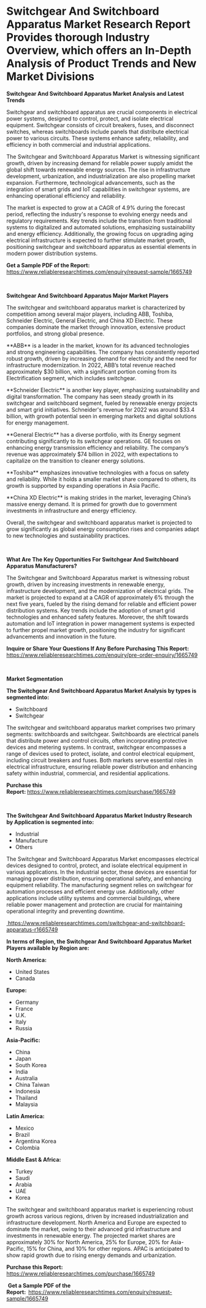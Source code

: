 <p><h1>Switchgear And Switchboard Apparatus Market Research Report Provides thorough Industry Overview, which offers an In-Depth Analysis of Product Trends and New Market Divisions</h1></p><p><strong>Switchgear And Switchboard Apparatus Market Analysis and Latest Trends</strong></p>
<p><p>Switchgear and switchboard apparatus are crucial components in electrical power systems, designed to control, protect, and isolate electrical equipment. Switchgear consists of circuit breakers, fuses, and disconnect switches, whereas switchboards include panels that distribute electrical power to various circuits. These systems enhance safety, reliability, and efficiency in both commercial and industrial applications.</p><p>The Switchgear and Switchboard Apparatus Market is witnessing significant growth, driven by increasing demand for reliable power supply amidst the global shift towards renewable energy sources. The rise in infrastructure development, urbanization, and industrialization are also propelling market expansion. Furthermore, technological advancements, such as the integration of smart grids and IoT capabilities in switchgear systems, are enhancing operational efficiency and reliability. </p><p>The market is expected to grow at a CAGR of 4.9% during the forecast period, reflecting the industry's response to evolving energy needs and regulatory requirements. Key trends include the transition from traditional systems to digitalized and automated solutions, emphasizing sustainability and energy efficiency. Additionally, the growing focus on upgrading aging electrical infrastructure is expected to further stimulate market growth, positioning switchgear and switchboard apparatus as essential elements in modern power distribution systems.</p></p>
<p><strong>Get a Sample PDF of the Report:&nbsp;</strong> <a href="https://www.reliableresearchtimes.com/enquiry/request-sample/1665749?utm_campaign=3647&utm_medium=2&utm_source=Github&utm_content=ia&utm_term=20042025&utm_id=switchgear-and-switchboard-apparatus">https://www.reliableresearchtimes.com/enquiry/request-sample/1665749</a></p>
<p>&nbsp;</p>
<p><strong>Switchgear And Switchboard Apparatus Major Market Players</strong></p>
<p><p>The switchgear and switchboard apparatus market is characterized by competition among several major players, including ABB, Toshiba, Schneider Electric, General Electric, and China XD Electric. These companies dominate the market through innovation, extensive product portfolios, and strong global presence.</p><p>**ABB** is a leader in the market, known for its advanced technologies and strong engineering capabilities. The company has consistently reported robust growth, driven by increasing demand for electricity and the need for infrastructure modernization. In 2022, ABB’s total revenue reached approximately $30 billion, with a significant portion coming from its Electrification segment, which includes switchgear.</p><p>**Schneider Electric** is another key player, emphasizing sustainability and digital transformation. The company has seen steady growth in its switchgear and switchboard segment, fueled by renewable energy projects and smart grid initiatives. Schneider's revenue for 2022 was around $33.4 billion, with growth potential seen in emerging markets and digital solutions for energy management.</p><p>**General Electric** has a diverse portfolio, with its Energy segment contributing significantly to its switchgear operations. GE focuses on enhancing energy transmission efficiency and reliability. The company’s revenue was approximately $74 billion in 2022, with expectations to capitalize on the transition to cleaner energy solutions.</p><p>**Toshiba** emphasizes innovative technologies with a focus on safety and reliability. While it holds a smaller market share compared to others, its growth is supported by expanding operations in Asia Pacific. </p><p>**China XD Electric** is making strides in the market, leveraging China’s massive energy demand. It is primed for growth due to government investments in infrastructure and energy efficiency.</p><p>Overall, the switchgear and switchboard apparatus market is projected to grow significantly as global energy consumption rises and companies adapt to new technologies and sustainability practices.</p></p>
<p>&nbsp;</p>
<p><strong>What Are The Key Opportunities For Switchgear And Switchboard Apparatus Manufacturers?</strong></p>
<p><p>The Switchgear and Switchboard Apparatus market is witnessing robust growth, driven by increasing investments in renewable energy, infrastructure development, and the modernization of electrical grids. The market is projected to expand at a CAGR of approximately 6% through the next five years, fueled by the rising demand for reliable and efficient power distribution systems. Key trends include the adoption of smart grid technologies and enhanced safety features. Moreover, the shift towards automation and IoT integration in power management systems is expected to further propel market growth, positioning the industry for significant advancements and innovation in the future.</p></p>
<p><strong>Inquire or Share Your Questions If Any Before Purchasing This Report:</strong> <a href="https://www.reliableresearchtimes.com/enquiry/pre-order-enquiry/1665749?utm_campaign=3647&utm_medium=2&utm_source=Github&utm_content=ia&utm_term=20042025&utm_id=switchgear-and-switchboard-apparatus">https://www.reliableresearchtimes.com/enquiry/pre-order-enquiry/1665749</a></p>
<p>&nbsp;</p>
<p><strong>Market Segmentation</strong></p>
<p><strong>The Switchgear And Switchboard Apparatus Market Analysis by types is segmented into:</strong></p>
<p><ul><li>Switchboard</li><li>Switchgear</li></ul></p>
<p><p>The switchgear and switchboard apparatus market comprises two primary segments: switchboards and switchgear. Switchboards are electrical panels that distribute power and control circuits, often incorporating protective devices and metering systems. In contrast, switchgear encompasses a range of devices used to protect, isolate, and control electrical equipment, including circuit breakers and fuses. Both markets serve essential roles in electrical infrastructure, ensuring reliable power distribution and enhancing safety within industrial, commercial, and residential applications.</p></p>
<p><strong>Purchase this Report:&nbsp;</strong><a href="https://www.reliableresearchtimes.com/purchase/1665749?utm_campaign=3647&utm_medium=2&utm_source=Github&utm_content=ia&utm_term=20042025&utm_id=switchgear-and-switchboard-apparatus">https://www.reliableresearchtimes.com/purchase/1665749</a></p>
<p>&nbsp;</p>
<p><strong>The Switchgear And Switchboard Apparatus Market Industry Research by Application is segmented into:</strong></p>
<p><ul><li>Industrial</li><li>Manufacture</li><li>Others</li></ul></p>
<p><p>The Switchgear and Switchboard Apparatus Market encompasses electrical devices designed to control, protect, and isolate electrical equipment in various applications. In the industrial sector, these devices are essential for managing power distribution, ensuring operational safety, and enhancing equipment reliability. The manufacturing segment relies on switchgear for automation processes and efficient energy use. Additionally, other applications include utility systems and commercial buildings, where reliable power management and protection are crucial for maintaining operational integrity and preventing downtime.</p></p>
<p><a href="https://www.reliableresearchtimes.com/switchgear-and-switchboard-apparatus-r1665749?utm_campaign=3647&utm_medium=2&utm_source=Github&utm_content=ia&utm_term=20042025&utm_id=switchgear-and-switchboard-apparatus">&nbsp;https://www.reliableresearchtimes.com/switchgear-and-switchboard-apparatus-r1665749</a></p>
<p><strong>In terms of Region, the Switchgear And Switchboard Apparatus Market Players available by Region are:</strong></p>
<p>
    <p> <strong> North America: </strong>
        <ul>
            <li>United States</li>
            <li>Canada</li>
        </ul>
        </p> 
    <p> <strong> Europe: </strong>
        <ul>
            <li>Germany</li>
            <li>France</li>
            <li>U.K.</li>
            <li>Italy</li>
            <li>Russia</li>
        </ul>
        </p> 
    <p> <strong> Asia-Pacific: </strong>
        <ul>
            <li>China</li>
            <li>Japan</li>
            <li>South Korea</li>
            <li>India</li>
            <li>Australia</li>
            <li>China Taiwan</li>
            <li>Indonesia</li>
            <li>Thailand</li>
            <li>Malaysia</li>
        </ul>
        </p> 
    <p> <strong> Latin America: </strong>
        <ul>
            <li>Mexico</li>
            <li>Brazil</li>
            <li>Argentina Korea</li>
            <li>Colombia</li>
        </ul>
        </p> 
    <p> <strong> Middle East & Africa: </strong>
        <ul>
            <li>Turkey</li>
            <li>Saudi</li>
            <li>Arabia</li>
            <li>UAE</li>
            <li>Korea</li>
        </ul>
    </p>
    </p>
<p><p>The switchgear and switchboard apparatus market is experiencing robust growth across various regions, driven by increased industrialization and infrastructure development. North America and Europe are expected to dominate the market, owing to their advanced grid infrastructure and investments in renewable energy. The projected market shares are approximately 30% for North America, 25% for Europe, 20% for Asia-Pacific, 15% for China, and 10% for other regions. APAC is anticipated to show rapid growth due to rising energy demands and urbanization.</p></p>
<p><strong>Purchase this Report: </strong><a href="https://www.reliableresearchtimes.com/purchase/1665749?utm_campaign=3647&utm_medium=2&utm_source=Github&utm_content=ia&utm_term=20042025&utm_id=switchgear-and-switchboard-apparatus">https://www.reliableresearchtimes.com/purchase/1665749</a></p>
<p>&nbsp;<strong>Get a Sample PDF of the Report:&nbsp;&nbsp;</strong><a href="https://www.reliableresearchtimes.com/enquiry/request-sample/1665749?utm_campaign=3647&utm_medium=2&utm_source=Github&utm_content=ia&utm_term=20042025&utm_id=switchgear-and-switchboard-apparatus">https://www.reliableresearchtimes.com/enquiry/request-sample/1665749</a></p>
<p><strong></strong></p>
<p><p></p><p></p><p></p></p>